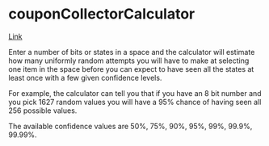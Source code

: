 # couponCollectorCalculator

[Link](https://asteriskman7.github.io/couponCollectorCalculator)

Enter a number of bits or states in a space and the calculator will estimate how many uniformly random attempts you will have to make at selecting one item in the space before you can expect to have seen all the states at least once with a few given confidence levels.

For example, the calculator can tell you that if you have an 8 bit number and you pick 1627 random values you will have a 95% chance of having seen all 256 possible values.

The available confidence values are 50%, 75%, 90%, 95%, 99%, 99.9%, 99.99%.
